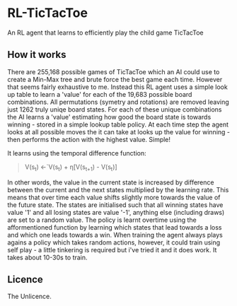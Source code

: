 # RL-TicTacToe
An RL agent that learns to efficiently play the child game TicTacToe

## How it works
There are 255,168 possible games of TicTacToe which an AI could use to create a Min-Max tree and brute force the best game each time. However that seems fairly exhaustive to me. Instead this RL agent uses a simple look up table to learn a 'value' for each of the 19,683 possible board combinations. All permutations (symetry and rotations) are removed leaving just 1262 truly uniqe board states. For each of these unique combinations the AI learns a 'value' estimating how good the board state is towards winning - stored in a simple lookup table policy. At each time step the agent looks at all possible moves the it can take at looks up the value for winning - then performs the action with the highest value. Simple!

It learns using the temporal difference function:
<blockquote>
  V(s<sub>t</sub>) ←`V(s<sub>t</sub>) + η[V(s<sub>t+1</sub>) - V(s<sub>t</sub>)]
</blockquote>

In other words, the value in the current state is increased by  difference between the current and the next states multiplied by the learning rate.
This means that over time each value shifts slightly more towards the value of the future state. The states are initialised such that all winning states have value '1' and all losing states are value '-1', anything else (including draws) are set to a random value. The policy is learnt overtime using the afformentioned function by learning which states that lead towards a loss and which one leads towards a win. When training the agent always plays agains a policy which takes random actions, however, it could train using self play - a little tinkering is required but i've tried it and it does work. It takes about 10-30s to train.

## Licence
The Unlicence.

